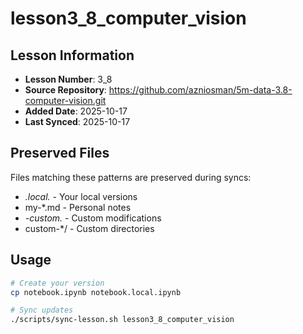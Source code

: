 # lesson3_8_computer_vision

## Lesson Information
- **Lesson Number**: 3_8
- **Source Repository**: https://github.com/azniosman/5m-data-3.8-computer-vision.git
- **Added Date**: 2025-10-17
- **Last Synced**: 2025-10-17

## Preserved Files
Files matching these patterns are preserved during syncs:
- *.local.* - Your local versions
- my-*.md - Personal notes
- *-custom.* - Custom modifications
- custom-*/ - Custom directories

## Usage
```bash
# Create your version
cp notebook.ipynb notebook.local.ipynb

# Sync updates
./scripts/sync-lesson.sh lesson3_8_computer_vision
```
